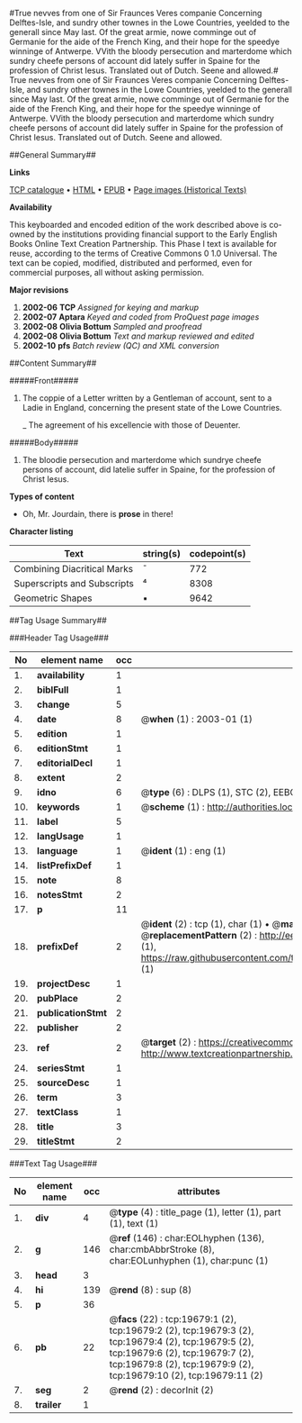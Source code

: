 #True nevves from one of Sir Fraunces Veres companie Concerning Delftes-Isle, and sundry other townes in the Lowe Countries, yeelded to the generall since May last. Of the great armie, nowe comminge out of Germanie for the aide of the French King, and their hope for the speedye winninge of Antwerpe. VVith the bloody persecution and marterdome which sundry cheefe persons of account did lately suffer in Spaine for the profession of Christ Iesus. Translated out of Dutch. Seene and allowed.#
True nevves from one of Sir Fraunces Veres companie Concerning Delftes-Isle, and sundry other townes in the Lowe Countries, yeelded to the generall since May last. Of the great armie, nowe comminge out of Germanie for the aide of the French King, and their hope for the speedye winninge of Antwerpe. VVith the bloody persecution and marterdome which sundry cheefe persons of account did lately suffer in Spaine for the profession of Christ Iesus. Translated out of Dutch. Seene and allowed.

##General Summary##

**Links**

[TCP catalogue](http://www.ota.ox.ac.uk/tcp/)  • 
[HTML](http://tei.it.ox.ac.uk/tcp/Texts-HTML/free/A14/A14338.html)  • 
[EPUB](http://tei.it.ox.ac.uk/tcp/Texts-EPUB/free/A14/A14338.epub) • 
[Page images (Historical Texts)](https://data.historicaltexts.jisc.ac.uk/view?pubId=eebo-99854269e&pageId=eebo-99854269e-19679-1)

**Availability**

This keyboarded and encoded edition of the
	       work described above is co-owned by the institutions
	       providing financial support to the Early English Books
	       Online Text Creation Partnership. This Phase I text is
	       available for reuse, according to the terms of Creative
	       Commons 0 1.0 Universal. The text can be copied,
	       modified, distributed and performed, even for
	       commercial purposes, all without asking permission.

**Major revisions**

1. __2002-06__ __TCP__ *Assigned for keying and markup*
1. __2002-07__ __Aptara__ *Keyed and coded from ProQuest page images*
1. __2002-08__ __Olivia Bottum__ *Sampled and proofread*
1. __2002-08__ __Olivia Bottum__ *Text and markup reviewed and edited*
1. __2002-10__ __pfs__ *Batch review (QC) and XML conversion*

##Content Summary##

#####Front#####

1. The coppie of a Letter written
by a Gentleman of account, sent to a Ladie
in England, concerning the present state
of the Lowe Countries.

    _ The agreement of his excellencie with those
of Deuenter.

#####Body#####

1. The bloodie persecution and
marterdome which sundrye cheefe persons of
account, did latelie suffer in Spaine,
for the profession of Christ
Iesus.

**Types of content**

  * Oh, Mr. Jourdain, there is **prose** in there!

**Character listing**


|Text|string(s)|codepoint(s)|
|---|---|---|
|Combining             Diacritical Marks|̄|772|
|Superscripts             and Subscripts|⁴|8308|
|Geometric Shapes|▪|9642|

##Tag Usage Summary##

###Header Tag Usage###

|No|element name|occ|attributes|
|---|---|---|---|
|1.|__availability__|1||
|2.|__biblFull__|1||
|3.|__change__|5||
|4.|__date__|8| @__when__ (1) : 2003-01 (1)|
|5.|__edition__|1||
|6.|__editionStmt__|1||
|7.|__editorialDecl__|1||
|8.|__extent__|2||
|9.|__idno__|6| @__type__ (6) : DLPS (1), STC (2), EEBO-CITATION (1), PROQUEST (1), VID (1)|
|10.|__keywords__|1| @__scheme__ (1) : http://authorities.loc.gov/ (1)|
|11.|__label__|5||
|12.|__langUsage__|1||
|13.|__language__|1| @__ident__ (1) : eng (1)|
|14.|__listPrefixDef__|1||
|15.|__note__|8||
|16.|__notesStmt__|2||
|17.|__p__|11||
|18.|__prefixDef__|2| @__ident__ (2) : tcp (1), char (1)  •  @__matchPattern__ (2) : ([0-9\-]+):([0-9IVX]+) (1), (.+) (1)  •  @__replacementPattern__ (2) : http://eebo.chadwyck.com/downloadtiff?vid=$1&page=$2 (1), https://raw.githubusercontent.com/textcreationpartnership/Texts/master/tcpchars.xml#$1 (1)|
|19.|__projectDesc__|1||
|20.|__pubPlace__|2||
|21.|__publicationStmt__|2||
|22.|__publisher__|2||
|23.|__ref__|2| @__target__ (2) : https://creativecommons.org/publicdomain/zero/1.0/ (1), http://www.textcreationpartnership.org/docs/. (1)|
|24.|__seriesStmt__|1||
|25.|__sourceDesc__|1||
|26.|__term__|3||
|27.|__textClass__|1||
|28.|__title__|3||
|29.|__titleStmt__|2||


###Text Tag Usage###

|No|element name|occ|attributes|
|---|---|---|---|
|1.|__div__|4| @__type__ (4) : title_page (1), letter (1), part (1), text (1)|
|2.|__g__|146| @__ref__ (146) : char:EOLhyphen (136), char:cmbAbbrStroke (8), char:EOLunhyphen (1), char:punc (1)|
|3.|__head__|3||
|4.|__hi__|139| @__rend__ (8) : sup (8)|
|5.|__p__|36||
|6.|__pb__|22| @__facs__ (22) : tcp:19679:1 (2), tcp:19679:2 (2), tcp:19679:3 (2), tcp:19679:4 (2), tcp:19679:5 (2), tcp:19679:6 (2), tcp:19679:7 (2), tcp:19679:8 (2), tcp:19679:9 (2), tcp:19679:10 (2), tcp:19679:11 (2)|
|7.|__seg__|2| @__rend__ (2) : decorInit (2)|
|8.|__trailer__|1||
